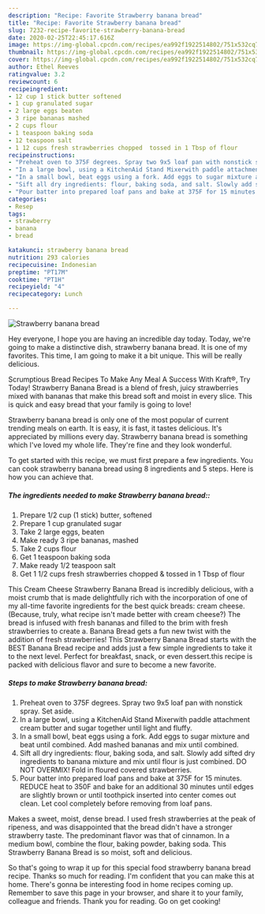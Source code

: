 ```yaml
---
description: "Recipe: Favorite Strawberry banana bread"
title: "Recipe: Favorite Strawberry banana bread"
slug: 7232-recipe-favorite-strawberry-banana-bread
date: 2020-02-25T22:45:17.616Z
image: https://img-global.cpcdn.com/recipes/ea992f1922514802/751x532cq70/strawberry-banana-bread-recipe-main-photo.jpg
thumbnail: https://img-global.cpcdn.com/recipes/ea992f1922514802/751x532cq70/strawberry-banana-bread-recipe-main-photo.jpg
cover: https://img-global.cpcdn.com/recipes/ea992f1922514802/751x532cq70/strawberry-banana-bread-recipe-main-photo.jpg
author: Ethel Reeves
ratingvalue: 3.2
reviewcount: 6
recipeingredient:
- 12 cup 1 stick butter softened
- 1 cup granulated sugar
- 2 large eggs beaten
- 3 ripe bananas mashed
- 2 cups flour
- 1 teaspoon baking soda
- 12 teaspoon salt
- 1 12 cups fresh strawberries chopped  tossed in 1 Tbsp of flour
recipeinstructions:
- "Preheat oven to 375F degrees. Spray two 9x5 loaf pan with nonstick spray. Set aside."
- "In a large bowl, using a KitchenAid Stand Mixerwith paddle attachment cream butter and sugar together until light and fluffy."
- "In a small bowl, beat eggs using a fork. Add eggs to sugar mixture and beat until combined. Add mashed bananas and mix until combined."
- "Sift all dry ingredients: flour, baking soda, and salt. Slowly add sifted dry ingredients to banana mixture and mix until flour is just combined. DO NOT OVERMIX! Fold in floured covered strawberries."
- "Pour batter into prepared loaf pans and bake at 375F for 15 minutes. REDUCE heat to 350F and bake for an additional 30 minutes until edges are slightly brown or until toothpick inserted into center comes out clean. Let cool completely before removing from loaf pans."
categories:
- Resep
tags:
- strawberry
- banana
- bread

katakunci: strawberry banana bread
nutrition: 293 calories
recipecuisine: Indonesian
preptime: "PT17M"
cooktime: "PT1H"
recipeyield: "4"
recipecategory: Lunch

---
```



![Strawberry banana bread](https://img-global.cpcdn.com/recipes/ea992f1922514802/751x532cq70/strawberry-banana-bread-recipe-main-photo.jpg)

Hey everyone, I hope you are having an incredible day today. Today, we're going to make a distinctive dish, strawberry banana bread. It is one of my favorites. This time, I am going to make it a bit unique. This will be really delicious.

Scrumptious Bread Recipes To Make Any Meal A Success With Kraft®, Try Today! Strawberry Banana Bread is a blend of fresh, juicy strawberries mixed with bananas that make this bread soft and moist in every slice. This is quick and easy bread that your family is going to love!

Strawberry banana bread is only one of the most popular of current trending meals on earth. It is easy, it is fast, it tastes delicious. It's appreciated by millions every day. Strawberry banana bread is something which I've loved my whole life. They're fine and they look wonderful.


To get started with this recipe, we must first prepare a few ingredients. You can cook strawberry banana bread using 8 ingredients and 5 steps. Here is how you can achieve that.

##### The ingredients needed to make Strawberry banana bread::

1. Prepare 1/2 cup (1 stick) butter, softened
1. Prepare 1 cup granulated sugar
1. Take 2 large eggs, beaten
1. Make ready 3 ripe bananas, mashed
1. Take 2 cups flour
1. Get 1 teaspoon baking soda
1. Make ready 1/2 teaspoon salt
1. Get 1 1/2 cups fresh strawberries chopped &amp; tossed in 1 Tbsp of flour


This Cream Cheese Strawberry Banana Bread is incredibly delicious, with a moist crumb that is made delightfully rich with the incorporation of one of my all-time favorite ingredients for the best quick breads: cream cheese. (Because, truly, what recipe isn&#39;t made better with cream cheese?) The bread is infused with fresh bananas and filled to the brim with fresh strawberries to create a. Banana Bread gets a fun new twist with the addition of fresh strawberries! This Strawberry Banana Bread starts with the BEST Banana Bread recipe and adds just a few simple ingredients to take it to the next level. Perfect for breakfast, snack, or even dessert.this recipe is packed with delicious flavor and sure to become a new favorite. 

##### Steps to make Strawberry banana bread:

1. Preheat oven to 375F degrees. Spray two 9x5 loaf pan with nonstick spray. Set aside.
1. In a large bowl, using a KitchenAid Stand Mixerwith paddle attachment cream butter and sugar together until light and fluffy.
1. In a small bowl, beat eggs using a fork. Add eggs to sugar mixture and beat until combined. Add mashed bananas and mix until combined.
1. Sift all dry ingredients: flour, baking soda, and salt. Slowly add sifted dry ingredients to banana mixture and mix until flour is just combined. DO NOT OVERMIX! Fold in floured covered strawberries.
1. Pour batter into prepared loaf pans and bake at 375F for 15 minutes. REDUCE heat to 350F and bake for an additional 30 minutes until edges are slightly brown or until toothpick inserted into center comes out clean. Let cool completely before removing from loaf pans.


Makes a sweet, moist, dense bread. I used fresh strawberries at the peak of ripeness, and was disappointed that the bread didn&#39;t have a stronger strawberry taste. The predominant flavor was that of cinnamon. In a medium bowl, combine the flour, baking powder, baking soda. This Strawberry Banana Bread is so moist, soft and delicious. 

So that's going to wrap it up for this special food strawberry banana bread recipe. Thanks so much for reading. I'm confident that you can make this at home. There's gonna be interesting food in home recipes coming up. Remember to save this page in your browser, and share it to your family, colleague and friends. Thank you for reading. Go on get cooking!
